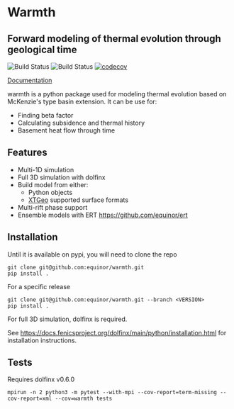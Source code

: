 # Warmth
## Forward modeling of thermal evolution through geological time

![Build Status](https://github.com/equinor/warmth/actions/workflows/python-test.yml/badge.svg?branch=main)
![Build Status](https://github.com/equinor/warmth/actions/workflows/docs.yml/badge.svg?branch=main)
[![codecov](https://codecov.io/gh/equinor/warmth/graph/badge.svg?token=A9LWISA7OI)](https://codecov.io/gh/equinor/warmth)

[Documentation](https://equinor.github.io/warmth/)

warmth is a python package used for modeling thermal evolution based on McKenzie's type basin extension. It can be use for:

- Finding beta factor
- Calculating subsidence and thermal history
- Basement heat flow through time

## Features
- Multi-1D simulation
- Full 3D simulation with dolfinx
- Build model from either: 
    - Python objects
    - [XTGeo](https://github.com/equinor/xtgeo/) supported surface formats
- Multi-rift phase support
- Ensemble models with ERT https://github.com/equinor/ert

## Installation

Until it is available on pypi, you will need to clone the repo

```
git clone git@github.com:equinor/warmth.git
pip install .
```
For a specific release
```
git clone git@github.com:equinor/warmth.git --branch <VERSION>
pip install .
```

For full 3D simulation, dolfinx is required.

See https://docs.fenicsproject.org/dolfinx/main/python/installation.html for installation instructions.

## Tests
Requires dolfinx v0.6.0

```mpirun -n 2 python3 -m pytest --with-mpi --cov-report=term-missing --cov-report=xml --cov=warmth tests```